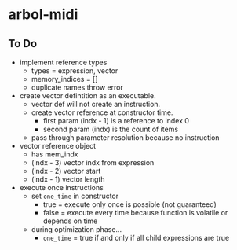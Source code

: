 # arbol-midi

## To Do

* implement reference types
  * types = expression, vector
  * memory_indices = []
  * duplicate names throw error
* create vector defintition as an executable.
	* vector def will not create an instruction.
	* create vector reference at constructor time.
      * first param (indx - 1) is a reference to index 0
      * second param (indx) is the count of items
   * pass through parameter resolution because no instruction
* vector reference object
  * has mem_indx
  * (indx - 3) vector indx from expression
  * (indx - 2) vector start
  * (indx - 1) vector length
* execute once instructions
  * set `one_time` in constructor
      * true = execute only once is possible (not guaranteed)
      * false = execute every time because function is volatile or depends on time
  * during optimization phase...
      * `one_time` = true if and only if all child expressions are true
 
